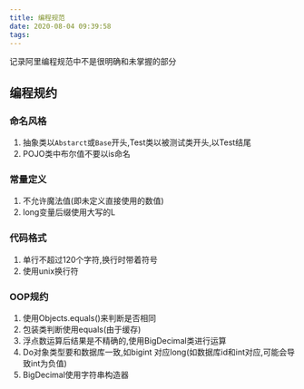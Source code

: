```yaml
---
title: 编程规范
date: 2020-08-04 09:39:58
tags:
---
```

记录阿里编程规范中不是很明确和未掌握的部分
## 编程规约
### 命名风格
1. 抽象类以`Abstarct`或`Base`开头,Test类以被测试类开头,以Test结尾
2. POJO类中布尔值不要以is命名
### 常量定义
1. 不允许魔法值(即未定义直接使用的数值)
2. long变量后缀使用大写的L
### 代码格式
1. 单行不超过120个字符,换行时带着符号
2. 使用unix换行符
### OOP规约
1. 使用Objects.equals()来判断是否相同
2. 包装类判断使用equals(由于缓存)
3. 浮点数运算后结果是不精确的,使用BigDecimal类进行运算
4. Do对象类型要和数据库一致,如bigint 对应long(如数据库id和int对应,可能会导致int为负值)
5. BigDecimal使用字符串构造器
